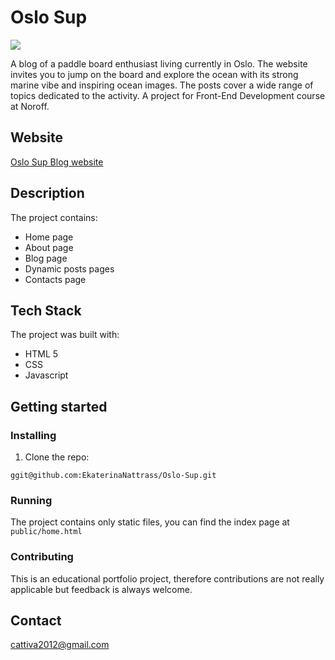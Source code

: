 # Oslo Sup

<img src="OsloSup.png"></img>

A blog of a paddle board enthusiast living currently in Oslo. The website invites you to jump on the board and explore the ocean with its strong marine vibe and inspiring ocean images. The posts cover a wide range of topics dedicated to the activity. A project for Front-End Development course at Noroff.

## Website

[Oslo Sup Blog website](https://frolicking-truffle-7c228c.netlify.app/)

## Description

The project contains:

- Home page
- About page
- Blog page
- Dynamic posts pages
- Contacts page 

## Tech Stack

The project was built with:

- HTML 5
- CSS
- Javascript

## Getting started

### Installing

1. Clone the repo:

`ggit@github.com:EkaterinaNattrass/Oslo-Sup.git`

### Running

The project contains only static files, you can find the index page at `public/home.html`

### Contributing

This is an educational portfolio project, therefore contributions are not really applicable but feedback is always welcome.

## Contact

cattiva2012@gmail.com
